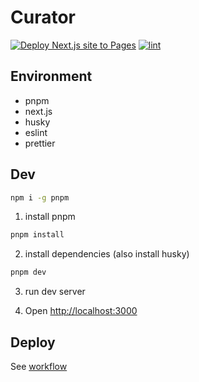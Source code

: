 # Curator

[![Deploy Next.js site to Pages](https://github.com/joe-brothers/curator/actions/workflows/deploy.yml/badge.svg?event=push)](https://github.com/joe-brothers/curator/actions/workflows/deploy.yml)
[![lint](https://github.com/joe-brothers/curator/actions/workflows/lint.yml/badge.svg?event=push)](https://github.com/joe-brothers/curator/actions/workflows/lint.yml)

## Environment
- pnpm
- next.js
- husky
- eslint
- prettier

## Dev
```bash
npm i -g pnpm
```
1. install pnpm

```bash
pnpm install
```
2. install dependencies (also install husky)

```bash
pnpm dev
```
3. run dev server

4. Open [http://localhost:3000](http://localhost:3000)

## Deploy

See [workflow](.github/workflows/deploy.yml)
